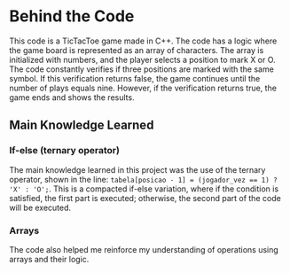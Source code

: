 # **Behind the Code**

This code is a TicTacToe game made in C++.
The code has a logic where the game board is represented as an array of characters. The array is initialized with numbers, and the player selects a position to mark X or O. 
The code constantly verifies if three positions are marked with the same symbol. If this verification returns false, the game continues until the number of plays equals nine. However, if the verification returns true, the game ends and shows the results.

## **Main Knowledge Learned**

### **If-else (ternary operator)**
The main knowledge learned in this project was the use of the ternary operator, shown in the line: `tabela[posicao - 1] = (jogador_vez == 1) ? 'X' : 'O';`. This is a compacted if-else variation, where if the condition is satisfied, the first part is executed; otherwise, the second part of the code will be executed.

### **Arrays**

The code also helped me reinforce my understanding of operations using arrays and their logic.
